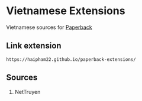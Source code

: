 # Vietnamese Extensions

Vietnamese sources for [Paperback](https://paperback.moe/)

## Link extension

```
https://haipham22.github.io/paperback-extensions/
```

## Sources

1. NetTruyen
